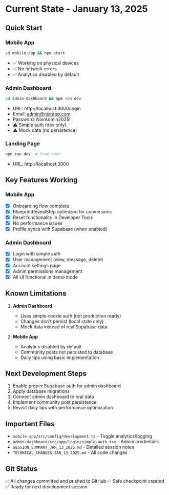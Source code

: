 # Current State - January 13, 2025

## Quick Start

### Mobile App
```bash
cd mobile-app && npm start
```
- ✅ Working on physical devices
- ✅ No network errors
- ✅ Analytics disabled by default

### Admin Dashboard
```bash
cd admin-dashboard && npm run dev
```
- URL: http://localhost:3000/login
- Email: admin@nixrapp.com
- Password: NixrAdmin2025!
- ⚠️ Simple auth (dev only)
- ⚠️ Mock data (no persistence)

### Landing Page
```bash
npm run dev  # from root
```
- URL: http://localhost:3000

## Key Features Working

### Mobile App
- [x] Onboarding flow complete
- [x] BlueprintRevealStep optimized for conversions
- [x] Reset functionality in Developer Tools
- [x] No performance issues
- [x] Profile syncs with Supabase (when enabled)

### Admin Dashboard
- [x] Login with simple auth
- [x] User management (view, message, delete)
- [x] Account settings page
- [x] Admin permissions management
- [x] All UI functional in demo mode

## Known Limitations

1. **Admin Dashboard**
   - Uses simple cookie auth (not production ready)
   - Changes don't persist (local state only)
   - Mock data instead of real Supabase data

2. **Mobile App**
   - Analytics disabled by default
   - Community posts not persisted to database
   - Daily tips using basic implementation

## Next Development Steps

1. Enable proper Supabase auth for admin dashboard
2. Apply database migrations
3. Connect admin dashboard to real data
4. Implement community post persistence
5. Revisit daily tips with performance optimization

## Important Files

- `mobile-app/src/config/development.ts` - Toggle analytics/logging
- `admin-dashboard/src/app/login/simple-auth.tsx` - Admin credentials
- `SESSION_SUMMARY_JAN_13_2025.md` - Detailed session notes
- `TECHNICAL_CHANGES_JAN_13_2025.md` - All code changes

## Git Status
✅ All changes committed and pushed to GitHub
✅ Safe checkpoint created
✅ Ready for next development session 